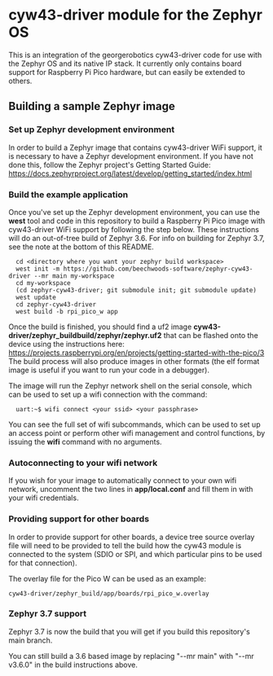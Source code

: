 # cyw43-driver module for the Zephyr OS

This is an integration of the georgerobotics cyw43-driver code for use with the Zephyr OS and its native IP stack. It currently only contains board support for Raspberry Pi Pico hardware, but can easily be extended to others. 

## Building a sample Zephyr image
### Set up Zephyr development environment
In order to build a Zephyr image that contains cyw43-driver WiFi support, it is necessary to have a Zephyr development environment. If you have not done this, follow the Zephyr project's Getting Started Guide: https://docs.zephyrproject.org/latest/develop/getting_started/index.html

### Build the example application
Once you've set up the Zephyr development environment, you can use the **west** tool and code in this repository to build a Raspberry Pi Pico image with cyw43-driver WiFi support by following the step below. These instructions will do an out-of-tree build of Zephyr 3.6. For info on building for Zephyr 3.7, see the note at the bottom of this README.
```
  cd <directory where you want your zephyr build workspace>
  west init -m https://github.com/beechwoods-software/zephyr-cyw43-driver --mr main my-workspace
  cd my-workspace
  (cd zephyr-cyw43-driver; git submodule init; git submodule update)
  west update
  cd zephyr-cyw43-driver
  west build -b rpi_pico_w app
```
Once the build is finished, you should find a uf2 image **cyw43-driver/zephyr_buildbuild/zephyr/zephyr.uf2** that can be flashed onto the device using the instructions here: https://projects.raspberrypi.org/en/projects/getting-started-with-the-pico/3 The build process will also produce images in other formats (the elf format image is useful if you want to run your code in a debugger).

The image will run the Zephyr network shell on the serial console, which can be used to set up a wifi connection with the command:
```
  uart:~$ wifi connect <your ssid> <your passphrase>
```

You can see the full set of wifi subcommands, which can be used to set up an access point or perform other wifi management and control functions, by issuing the **wifi** command with no arguments. 

### Autoconnecting to your wifi network
If you wish for your image to automatically connect to your own wifi network, uncomment the two lines in **app/local.conf** and fill them in with your wifi credentials.

### Providing support for other boards
In order to provide support for other boards, a device tree source overlay file will need to be provided to tell the build how the cyw43 module is connected to the system (SDIO or SPI, and which particular pins to be used for that connection).

The overlay file for the Pico W can be used as an example:
```
cyw43-driver/zephyr_build/app/boards/rpi_pico_w.overlay
```

### Zephyr 3.7 support
Zephyr 3.7 is now the build that you will get if you build this repository's main branch.

You can still build a 3.6 based image by replacing "--mr main" with "--mr v3.6.0" in the build instructions above.

